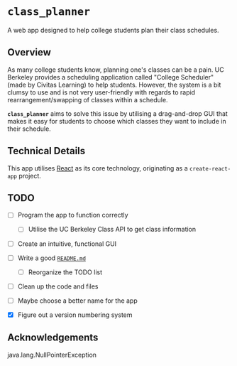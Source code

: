 # `class_planner`

A web app designed to help college students plan their class 
schedules.


## Overview

As many college students know, planning one's classes can be a pain. UC
Berkeley provides a scheduling application called "College Scheduler"
(made by Civitas Learning) to help students. However, the system is a bit
clumsy to use and is not very user-friendly with regards to rapid
rearrangement/swapping of classes within a schedule.

**`class_planner`** aims to solve this issue by utilising a drag-and-drop
GUI that makes it easy for students to choose which classes they want to
include in their schedule.


## Technical Details

This app utilises [React](https://reactjs.org/) as its core technology,
originating as a `create-react-app` project.


## TODO

- [ ] Program the app to function correctly
  - [ ] Utilise the UC Berkeley Class API to get class information
- [ ] Create an intuitive, functional GUI
- [ ] Write a good [`README.md`](./README.md)
  - [ ] Reorganize the TODO list
- [ ] Clean up the code and files
- [ ] Maybe choose a better name for the app
- [X] Figure out a version numbering system


## Acknowledgements

java.lang.NullPointerException
